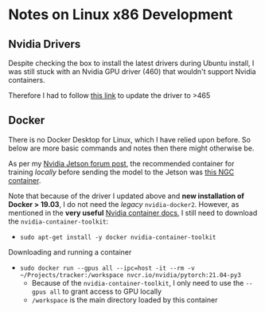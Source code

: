 # Notes on Linux x86 Development

## Nvidia Drivers

Despite checking the box to install the latest drivers during Ubuntu install, I was still stuck with an Nvidia GPU driver (460) that wouldn't support Nvidia containers.

Therefore I had to follow [this link](https://developer.nvidia.com/cuda-downloads?target_os=Linux) to update the driver to >465

## Docker

There is no Docker Desktop for Linux, which I have relied upon before. So below are more basic commands and notes then there might otherwise be.

As per my [Nvidia Jetson forum post](https://forums.developer.nvidia.com/t/jetson-model-training-on-wsl2-docker-container-issues-and-approach/177875/3), the recommended container for training *locally* before sending the model to the Jetson was [this NGC container](https://ngc.nvidia.com/catalog/containers/nvidia:pytorch).

Note that because of the driver I updated above and **new installation of Docker > 19.03**, I do not need the *legacy* `nvidia-docker2`. However, as mentioned in the **very useful** [Nvidia container docs](https://docs.nvidia.com/deeplearning/frameworks/user-guide/index.html#runcont), I still need to download the `nvidia-container-toolkit`:

* `sudo apt-get install -y docker nvidia-container-toolkit`

Downloading and running a container
* `sudo docker run --gpus all --ipc=host -it --rm -v ~/Projects/tracker:/workspace nvcr.io/nvidia/pytorch:21.04-py3`
  * Because of the `nvidia-container-toolkit`, I only need to use the `--gpus all` to grant access to GPU locally
  * `/workspace` is the main directory loaded by this container
